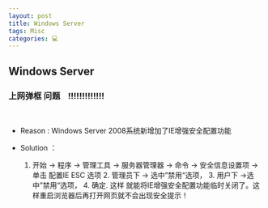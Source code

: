 ```yaml
---
layout: post
title: Windows Server  
tags: Misc
categories: 💻
---
```


## Windows Server

### 上网弹框 问题    !!!!!!!!!!!!!
 
- Reason : Windows Server 2008系统新增加了IE增强安全配置功能

- Solution ：

	1. 开始 → 程序 → 管理工具 → 服务器管理器 → 命令 → 安全信息设置项 → 单击 配置IE ESC 选项
		2. 管理员下 → 选中”禁用“选项，
			3. 用户下  →选中”禁用“选项，
				4. 确定.
		这样 就能将IE增强安全配置功能临时关闭了。这样重启浏览器后再打开网页就不会出现安全提示！




